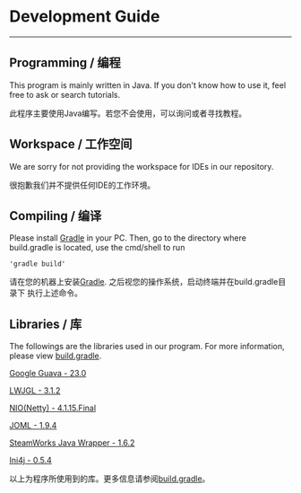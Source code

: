 # Development Guide
---
## Programming / 编程
This program is mainly written in Java. If you don't know how to use it, feel free to ask or search
tutorials.

此程序主要使用Java编写。若您不会使用，可以询问或者寻找教程。

## Workspace / 工作空间
We are sorry for not providing the workspace for IDEs in our repository.

很抱歉我们并不提供任何IDE的工作环境。

## Compiling / 编译
Please install [Gradle](https://gradle.org/) in your PC. Then, go to the directory where build.gradle is located,
use the cmd/shell to run

	'gradle build'

请在您的机器上安装[Gradle](https://gradle.org/). 之后视您的操作系统，启动终端并在build.gradle目录下
执行上述命令。

## Libraries / 库
The followings are the libraries used in our program. For more information, please view [build.gradle](build.gradle).

[Google Guava - 23.0](https://github.com/google/guava)


[LWJGL - 3.1.2](https://www.lwjgl.org)


[NIO(Netty) - 4.1.15.Final](http://netty.io)


[JOML - 1.9.4](https://github.com/JOML-CI/JOML)


[SteamWorks Java Wrapper - 1.6.2](https://github.com/code-disaster/steamworks4j)

[Ini4j - 0.5.4](http://ini4j.sourceforge.net/)

以上为程序所使用到的库。更多信息请参阅[build.gradle](build.gradle)。
